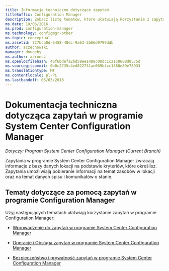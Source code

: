 ```yaml
---
title: Informacje techniczne dotyczące zapytań
titleSuffix: Configuration Manager
description: Zobacz listę tematów, które ułatwiają korzystanie z zapytań można pobrać informacji o zasobach w witrynie.
ms.date: 10/06/2016
ms.prod: configuration-manager
ms.technology: configmgr-other
ms.topic: conceptual
ms.assetid: 727bca0d-6458-48dc-9a63-3b66d9799ddb
author: aczechowski
manager: dougeby
ms.author: aaroncz
ms.openlocfilehash: 46f6bdefa2bd59ee1488c00dc1c2150608d0575d
ms.sourcegitcommit: 0b0c2735c4ed822731ae069b4cc1380e89e78933
ms.translationtype: MT
ms.contentlocale: pl-PL
ms.lasthandoff: 05/03/2018
---
```

# <a name="queries-technical-reference-for-system-center-configuration-manager"></a>Dokumentacja techniczna dotycząca zapytań w programie System Center Configuration Manager

*Dotyczy: Program System Center Configuration Manager (Current Branch)*

Zapytania w programie System Center Configuration Manager zwracają informacje z bazy danych lokacji na podstawie kryteriów, które określisz. Zapytania umożliwiają pobieranie informacji na temat zasobów w lokacji oraz na temat danych spisu i komunikatów o stanie.  

## <a name="topics-about-using-queries-in-configuration-manager"></a>Tematy dotyczące za pomocą zapytań w programie Configuration Manager  
 Użyj następujących tematach ułatwiają korzystanie zapytań w programie Configuration Manager:  

-   [Wprowadzenie do zapytań w programie System Center Configuration Manager](../../../core/servers/manage/introduction-to-queries.md)  

-   [Operacje i Obsługa zapytań w programie System Center Configuration Manager](../../../core/servers/manage/operations-and-maintenance-for-queries.md)  

-   [Bezpieczeństwo i prywatność zapytań w programie System Center Configuration Manager](../../../core/servers/manage/security-and-privacy-for-queries.md)  
